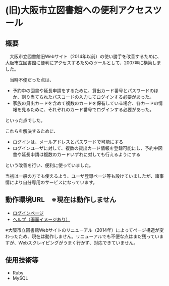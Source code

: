 (旧)大阪市立図書館への便利アクセスツール
==============

## 概要
　大阪市立図書館旧Webサイト（2014年以前）の使い勝手を改善するために、大阪市立図書館に便利にアクセスするためのツールとして、2007年に構築しました。  

　当時不便だった点は、

- 予約中の図書や延長申請をするために、貸出カード番号とパスワードのほか、割り当てられたパスコードの入力してログインする必要があった。
- 家族の貸出カードを含めて複数のカードを保有している場合、各カードの情報を見るために、それぞれのカード番号でログインする必要があった。

といった点でした。  

これらを解決するために、

- ログインは、メールアドレスとパスワードで可能にする
- ログインユーザに対して、複数の貸出カード情報を登録可能にし、予約中図書や延長申請は複数のカードいずれに対しても行えるようにする

という改善を行い、便利に使っていました。  

当初は一般の方でも使えるよう、ユーザ登録ページ等も設けていましたが、諸事情により自分専用のサービスになっています。


## 動作環境URL　※現在は動作しません
- [ログインページ](http://nicher.s310.xrea.com/oml/)  
- [ヘルプ（画面イメージあり）](http://nicher.s310.xrea.com/oml/help.rb)

※大阪市立図書館Webサイトのリニューアル（2014年）によってページ構造が変わったため、現在は動作しません。リニューアルでも不便な点はまだ残っていますが、Webスクレイピングがうまく行かず、対応できていません。

## 使用技術等
- Ruby
- MySQL
